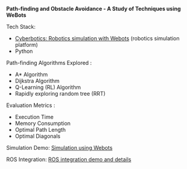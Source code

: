 **Path-finding and Obstacle Avoidance - A Study of Techniques using WeBots**

Tech Stack:

* [Cyberbotics: Robotics simulation with Webots](https://www.bing.com/ck/a?!&&p=dc8460dbc284f010JmltdHM9MTY4Mzg0OTYwMCZpZ3VpZD0xMTNlM2UyNC05ZDYwLTZhNDctMTlhNy0yYzc1OTk2MDY0MzImaW5zaWQ9NTIwMw&ptn=3&hsh=3&fclid=113e3e24-9d60-6a47-19a7-2c7599606432&psq=webots&u=a1aHR0cHM6Ly93d3cuY3liZXJib3RpY3MuY29tLw&ntb=1) (robotics simulation platform)
* Python

Path-finding Algorithms Explored :

* A* Algorithm
* Dijkstra Algorithm
* Q-Learning (RL) Algorithm
* Rapidly exploring random tree (RRT) 

Evaluation Metrics : 

* Execution Time
* Memory Consumption
* Optimal Path Length
* Optimal Diagonals 

Simulation Demo: [Simulation using Webots](https://github.com/somedamnauthor/NavGuru/blob/master/Simulation/README.MD)

ROS Integration: [ROS integration demo and details](https://github.com/somedamnauthor/NavGuru/blob/master/ROS_Implementation/README.md)



